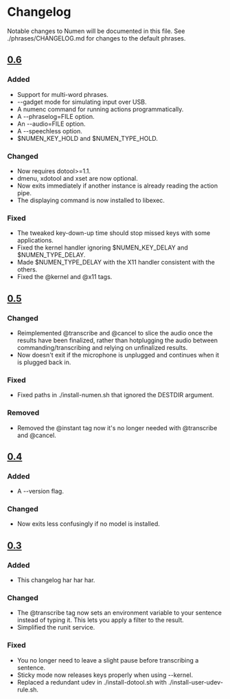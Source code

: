 # Changelog

Notable changes to Numen will be documented in this file.
See ./phrases/CHANGELOG.md for changes to the default phrases.

## [0.6](https://git.sr.ht/~geb/numen/refs/0.6)

### Added

- Support for multi-word phrases.
- --gadget mode for simulating input over USB.
- A numenc command for running actions programmatically.
- A --phraselog=FILE option.
- An --audio=FILE option.
- A --speechless option.
- $NUMEN_KEY_HOLD and $NUMEN_TYPE_HOLD.

### Changed

- Now requires dotool>=1.1.
- dmenu, xdotool and xset are now optional.
- Now exits immediately if another instance is already reading the action pipe.
- The displaying command is now installed to libexec.

### Fixed

- The tweaked key-down-up time should stop missed keys with some applications.
- Fixed the kernel handler ignoring $NUMEN_KEY_DELAY and $NUMEN_TYPE_DELAY.
- Made $NUMEN_TYPE_DELAY with the X11 handler consistent with the others.
- Fixed the @kernel and @x11 tags.

## [0.5](https://git.sr.ht/~geb/numen/refs/0.5)

### Changed

- Reimplemented @transcribe and @cancel to slice the audio once the
results have been finalized, rather than hotplugging the audio between
commanding/transcribing and relying on unfinalized results.
- Now doesn't exit if the microphone is unplugged and continues when it is
plugged back in.

### Fixed

- Fixed paths in ./install-numen.sh that ignored the DESTDIR argument.

### Removed

- Removed the @instant tag now it's no longer needed with @transcribe and
@cancel.

## [0.4](https://git.sr.ht/~geb/numen/refs/0.4)

### Added

- A --version flag.

### Changed

- Now exits less confusingly if no model is installed.

## [0.3](https://git.sr.ht/~geb/numen/refs/0.3)

### Added

- This changelog har har har.

### Changed

- The @transcribe tag now sets an environment variable to your sentence
instead of typing it. This lets you apply a filter to the result.
- Simplified the runit service.

### Fixed

- You no longer need to leave a slight pause before transcribing a sentence.
- Sticky mode now releases keys properly when using --kernel.
- Replaced a redundant udev in ./install-dotool.sh with ./install-user-udev-rule.sh.
